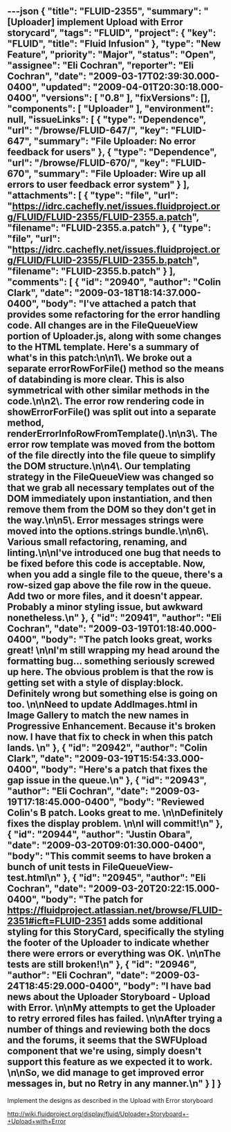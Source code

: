---json
{
  "title": "FLUID-2355",
  "summary": "[Uploader] implement Upload with Error storycard",
  "tags": "FLUID",
  "project": {
    "key": "FLUID",
    "title": "Fluid Infusion"
  },
  "type": "New Feature",
  "priority": "Major",
  "status": "Open",
  "assignee": "Eli Cochran",
  "reporter": "Eli Cochran",
  "date": "2009-03-17T02:39:30.000-0400",
  "updated": "2009-04-01T20:30:18.000-0400",
  "versions": [
    "0.8"
  ],
  "fixVersions": [],
  "components": [
    "Uploader"
  ],
  "environment": null,
  "issueLinks": [
    {
      "type": "Dependence",
      "url": "/browse/FLUID-647/",
      "key": "FLUID-647",
      "summary": "File Uploader: No error feedback for users"
    },
    {
      "type": "Dependence",
      "url": "/browse/FLUID-670/",
      "key": "FLUID-670",
      "summary": "File Uploader: Wire up all errors to user feedback error system"
    }
  ],
  "attachments": [
    {
      "type": "file",
      "url": "https://idrc.cachefly.net/issues.fluidproject.org/FLUID/FLUID-2355/FLUID-2355.a.patch",
      "filename": "FLUID-2355.a.patch"
    },
    {
      "type": "file",
      "url": "https://idrc.cachefly.net/issues.fluidproject.org/FLUID/FLUID-2355/FLUID-2355.b.patch",
      "filename": "FLUID-2355.b.patch"
    }
  ],
  "comments": [
    {
      "id": "20940",
      "author": "Colin Clark",
      "date": "2009-03-18T18:14:37.000-0400",
      "body": "I've attached a patch that provides some refactoring for the error handling code. All changes are in the FileQueueView portion of Uploader.js, along with some changes to the HTML template. Here's a summary of what's in this patch:\n\n1\\. We broke out a separate errorRowForFile() method so the means of databinding is more clear. This is also symmetrical with other similar methods in the code.\n\n2\\. The error row rendering code in showErrorForFile() was split out into a separate method, renderErrorInfoRowFromTemplate().\n\n3\\. The error row template was moved from the bottom of the file directly into the file queue to simplify the DOM structure.\n\n4\\. Our templating strategy in the FileQueueView was changed so that we grab all necessary templates out of the DOM immediately upon instantiation, and then remove them from the DOM so they don't get in the way.\n\n5\\. Error messages strings were moved into the options.strings bundle.\n\n6\\. Various small refactoring, renaming, and linting.\n\nI've introduced one bug that needs to be fixed before this code is acceptable. Now, when you add a single file to the queue, there's a row-sized gap above the file row in the queue. Add two or more files, and it doesn't appear. Probably a minor styling issue, but awkward nonetheless.\n"
    },
    {
      "id": "20941",
      "author": "Eli Cochran",
      "date": "2009-03-19T01:18:40.000-0400",
      "body": "The patch looks great, works great!&#x20;\n\nI'm still wrapping my head around the formatting bug... something seriously screwed up here. The obvious problem is that the row is getting set with a style of display:block. Definitely wrong but something else is going on too.&#x20;\n\nNeed to update AddImages.html in Image Gallery to match the new names in Progressive Enhancement. Because it's broken now. I have that fix to check in when this patch lands.&#x20;\n"
    },
    {
      "id": "20942",
      "author": "Colin Clark",
      "date": "2009-03-19T15:54:33.000-0400",
      "body": "Here's a patch that fixes the gap issue in the queue.\n"
    },
    {
      "id": "20943",
      "author": "Eli Cochran",
      "date": "2009-03-19T17:18:45.000-0400",
      "body": "Reviewed Colin's B patch. Looks great to me.&#x20;\n\nDefinitely fixes the display problem.&#x20;\n\nI will commit!\n"
    },
    {
      "id": "20944",
      "author": "Justin Obara",
      "date": "2009-03-20T09:01:30.000-0400",
      "body": "This commit seems to have broken a bunch of unit tests in FileQueueView-test.html\n"
    },
    {
      "id": "20945",
      "author": "Eli Cochran",
      "date": "2009-03-20T20:22:15.000-0400",
      "body": "The patch for <https://fluidproject.atlassian.net/browse/FLUID-2351#icft=FLUID-2351> adds some additional styling for this StoryCard, specifically the styling the footer of the Uploader to indicate whether there were errors or everything was OK.&#x20;\n\nThe tests are still broken!\n"
    },
    {
      "id": "20946",
      "author": "Eli Cochran",
      "date": "2009-03-24T18:45:29.000-0400",
      "body": "I have bad news about the Uploader Storyboard - Upload with Error. &#x20;\n\nMy attempts to get the Uploader to retry errored files has failed.&#x20;\n\nAfter trying a number of things and reviewing both the docs and the forums, it seems that the SWFUpload component that we're using, simply doesn't support this feature as we expected it to work.&#x20;\n\nSo, we did manage to get improved error messages in, but no Retry in any manner.\n"
    }
  ]
}
---
Implement the designs as described in the Upload with Error storyboard&#x20;

<http://wiki.fluidproject.org/display/fluid/Uploader+Storyboard+-+Upload+with+Error>

        